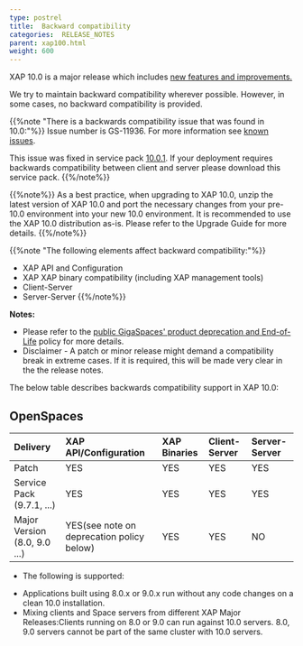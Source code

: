 ```yaml
---
type: postrel
title:  Backward compatibility
categories:  RELEASE_NOTES
parent: xap100.html
weight: 600
---
```




XAP 10.0 is a major release which includes [new features and improvements.](./xap100whats-new.html)

We try to maintain backward compatibility wherever possible. However, in some cases, no backward compatibility is provided.

{{%note "There is a backwards compatibility issue that was found in 10.0:"%}}
Issue number is GS-11936. For more information see [known issues](./100known-issues.html).

This issue was fixed in service pack [10.0.1](http://www.gigaspaces.com/xap-download).
If your deployment requires backwards compatibility between client and server please download this service pack.
{{%/note%}}

{{%note%}}
As a best practice, when upgrading to XAP 10.0, unzip the latest version of XAP 10.0 and port the necessary changes from your pre-10.0 environment into your new 10.0 environment. It is recommended to use the XAP 10.0 distribution as-is. Please refer to the  Upgrade Guide for more details.
{{%/note%}}


{{%note "The following elements affect backward compatibility:"%}}

- XAP API and Configuration
- XAP XAP binary compatibility (including XAP management tools)
- Client-Server
- Server-Server
{{%/note%}}

**Notes:**

- Please refer to the  [public GigaSpaces' product deprecation and End-of-Life](http://www.gigaspaces.com/EOL) policy for more details.
- Disclaimer - A patch or minor release might demand a compatibility break in extreme cases. If it is required, this will be made very clear in the the release notes.


The below table describes backwards compatibility support in XAP 10.0:

## OpenSpaces


|Delivery|XAP API/Configuration|XAP Binaries|Client-Server|Server-Server|
|:----|:--------|:----------------|:---------------|:------------------|
|Patch  | YES| YES |   YES   |  YES |
|Service Pack (9.7.1, ...) | YES| YES | YES|   YES|
|Major Version (8.0, 9.0 ...)| YES(see note on deprecation policy below) | YES|YES| NO     |

* The following is supported:

- Applications built using 8.0.x or 9.0.x run without any code changes on a clean 10.0 installation.
- Mixing clients and Space servers from different XAP Major Releases:Clients running on 8.0 or 9.0 can run against 10.0 servers. 8.0, 9.0 servers cannot be part of the same cluster with 10.0 servers.




